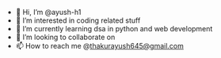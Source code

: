 - 👋 Hi, I’m @ayush-h1
- 👀 I’m interested in coding related stuff
- 🌱 I’m currently learning dsa in python and web development
- 💞️ I’m looking to collaborate on 
- 📫 How to reach me @thakurayush645@gmail.com

<!---
ayush-h1/ayush-h1 is a ✨ special ✨ repository because its `README.md` (this file) appears on your GitHub profile.
You can click the Preview link to take a look at your changes.
--->
